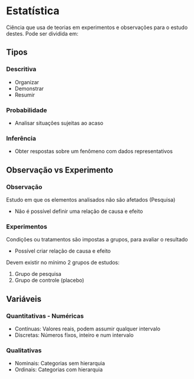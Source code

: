# Estatística

Ciência que usa de teorias em experimentos e observações para o estudo destes. Pode ser dividida em:

## Tipos

### Descritiva

- Organizar
- Demonstrar
- Resumir

### Probabilidade

- Analisar situações sujeitas ao acaso

### Inferência

- Obter respostas sobre um fenômeno com dados representativos

## Observação vs Experimento

### Observação

Estudo em que os elementos analisados não são afetados (Pesquisa)

- Não é possível definir uma relação de causa e efeito

### Experimentos

Condições ou tratamentos são impostas a grupos, para avaliar o resultado

- Possível criar relação de causa e efeito

Devem existir no mínimo 2 grupos de estudos:

1. Grupo de pesquisa
2. Grupo de controle (placebo)

## Variáveis

### Quantitativas - Numéricas

- Contínuas: Valores reais, podem assumir qualquer intervalo
- Discretas: Números fíxos, inteiro e num intervalo

### Qualitativas

- Nominais: Categorias sem hierarquia
- Ordinais: Categorias com hierarquia
